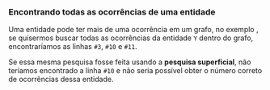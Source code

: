 ### Encontrando todas as ocorrências de uma entidade <header-set anchor-name="search-method-get-occurrences"/>

Uma entidade pode ter mais de uma ocorrência em um grafo, no exemplo <anchor-get name="sample-matrix-desnormalizated" />, se quisermos buscar todas as ocorrências da entidade `Y` dentro do grafo, encontraríamos as linhas `#3`, `#10` e `#11`.

Se essa mesma pesquisa fosse feita usando a **pesquisa superficial**, não teríamos encontrado a linha `#10` e não seria possível obter o número correto de ocorrências dessa entidade.